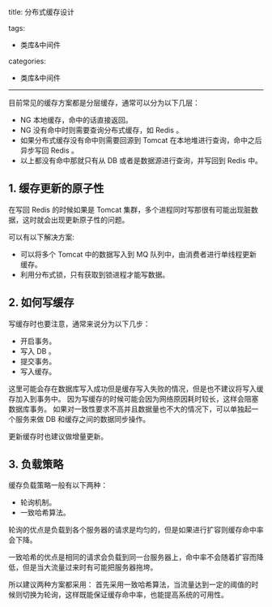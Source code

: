 title: 分布式缓存设计

tags:
  - 类库&中间件

categories:
  - 类库&中间件

---
目前常见的缓存方案都是分层缓存，通常可以分为以下几层：
- NG 本地缓存，命中的话直接返回。
- NG 没有命中时则需要查询分布式缓存，如 Redis 。
- 如果分布式缓存没有命中则需要回源到 Tomcat 在本地堆进行查询，命中之后异步写回 Redis 。
- 以上都没有命中那就只有从 DB 或者是数据源进行查询，并写回到 Redis 中。

## 1. 缓存更新的原子性
在写回 Redis 的时候如果是 Tomcat 集群，多个进程同时写那很有可能出现脏数据，这时就会出现更新原子性的问题。

可以有以下解决方案:
- 可以将多个 Tomcat 中的数据写入到 MQ 队列中，由消费者进行单线程更新缓存。
- 利用分布式锁，只有获取到锁进程才能写数据。

## 2. 如何写缓存
写缓存时也要注意，通常来说分为以下几步：
- 开启事务。
- 写入 DB 。
- 提交事务。
- 写入缓存。

这里可能会存在数据库写入成功但是缓存写入失败的情况，但是也不建议将写入缓存加入到事务中。 因为写缓存的时候可能会因为网络原因耗时较长，这样会阻塞数据库事务。 如果对一致性要求不高并且数据量也不大的情况下，可以单独起一个服务来做 DB 和缓存之间的数据同步操作。

更新缓存时也建议做增量更新。

## 3. 负载策略
缓存负载策略一般有以下两种：

- 轮询机制。
- 一致哈希算法。

轮询的优点是负载到各个服务器的请求是均匀的，但是如果进行扩容则缓存命中率会下降。

一致哈希的优点是相同的请求会负载到同一台服务器上，命中率不会随着扩容而降低，但是当大流量过来时有可能把服务器拖垮。

所以建议两种方案都采用： 首先采用一致哈希算法，当流量达到一定的阈值的时候则切换为轮询，这样既能保证缓存命中率，也能提高系统的可用性。
